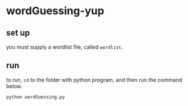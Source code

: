 # wordGuessing-yup

## set up
you must supply a wordlist file, called
`wordlist`.

## run
to run, `cd` to the folder with python program, and then run the command below.


`python wordGuessing.py`